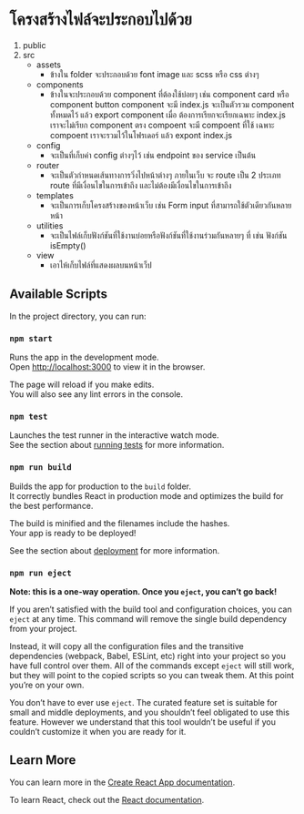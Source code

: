# โครงสร้างไฟล์จะประกอบไปด้วย

1. public
2. src
   - assets 
      * ข้างใน folder จะประกอบด้วย font image และ scss หรือ css ต่างๆ
   - components
      * ข้างในจะประกอบด้วย component ที่ต้องใช้บ่อยๆ เช่น component card หรือ component button component จะมี index.js จะเป็นตัวรวม component ทั้งหมดไว้ แล้ว export component เมื่อ             ต้องการเรียกจะเรียกเฉพาะ index.js เราจะไม่เรียก component ตรง compoent จะมี compoent ที่ใช้ เฉพาะ compoent เราจะรวมไว้ในโฟรเดอร์ แล้ว expont index.js
   - config
      * จะเป็นที่เก็บค่า config ต่างๆไว้ เช่น endpoint ของ service เป็นต้น
   - router
      * จะเป็นตัวกำหนดเส้นทางการวิ่งไปหน้าต่างๆ ภายในเว็บ จะ route เป็น 2 ประเภท route ที่มีเงื่อนไขในการเข้าถึง และไม่ต้องมีเงื่อนไขในการเข้าถึง
   - templates
      * จะเป็นการเก็บโครงสร้างของหน้าเว็บ เช่น  Form input ที่สามารถใช้ตัวเดียวกันหลายหน้า
   - utilities
      * จะเป็นไฟล์เก็บฟังก์ชันที่ใช้งานบ่อยหรือฟังก์ชันที่ใช้งานร่วมกันหลายๆ ที่ เช่น ฟังก์ชัน isEmpty()
   - view
      * เอาไห้เก็บไฟล์ที่แสดงผลบนหน้าเว็ป

## Available Scripts

In the project directory, you can run:

### `npm start`

Runs the app in the development mode.\
Open [http://localhost:3000](http://localhost:3000) to view it in the browser.

The page will reload if you make edits.\
You will also see any lint errors in the console.

### `npm test`

Launches the test runner in the interactive watch mode.\
See the section about [running tests](https://facebook.github.io/create-react-app/docs/running-tests) for more information.

### `npm run build`

Builds the app for production to the `build` folder.\
It correctly bundles React in production mode and optimizes the build for the best performance.

The build is minified and the filenames include the hashes.\
Your app is ready to be deployed!

See the section about [deployment](https://facebook.github.io/create-react-app/docs/deployment) for more information.

### `npm run eject`

**Note: this is a one-way operation. Once you `eject`, you can’t go back!**

If you aren’t satisfied with the build tool and configuration choices, you can `eject` at any time. This command will remove the single build dependency from your project.

Instead, it will copy all the configuration files and the transitive dependencies (webpack, Babel, ESLint, etc) right into your project so you have full control over them. All of the commands except `eject` will still work, but they will point to the copied scripts so you can tweak them. At this point you’re on your own.

You don’t have to ever use `eject`. The curated feature set is suitable for small and middle deployments, and you shouldn’t feel obligated to use this feature. However we understand that this tool wouldn’t be useful if you couldn’t customize it when you are ready for it.

## Learn More

You can learn more in the [Create React App documentation](https://facebook.github.io/create-react-app/docs/getting-started).

To learn React, check out the [React documentation](https://reactjs.org/).
